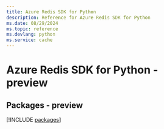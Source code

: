 ```yaml
---
title: Azure Redis SDK for Python
description: Reference for Azure Redis SDK for Python
ms.date: 08/29/2024
ms.topic: reference
ms.devlang: python
ms.service: cache
---
```

# Azure Redis SDK for Python - preview
## Packages - preview
[!INCLUDE [packages](redis-index.md)]